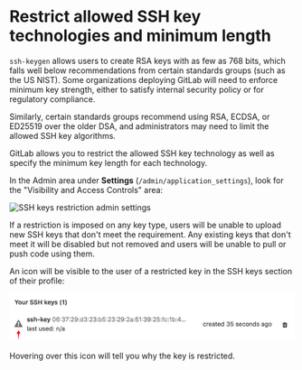 # Restrict allowed SSH key technologies and minimum length

`ssh-keygen` allows users to create RSA keys with as few as 768 bits, which
falls well below recommendations from certain standards groups (such as the US
NIST). Some organizations deploying GitLab will need to enforce minimum key
strength, either to satisfy internal security policy or for regulatory
compliance.

Similarly, certain standards groups recommend using RSA, ECDSA, or ED25519 over
the older DSA, and administrators may need to limit the allowed SSH key
algorithms.

GitLab allows you to restrict the allowed SSH key technology as well as specify
the minimum key length for each technology.

In the Admin area under **Settings** (`/admin/application_settings`), look for
the "Visibility and Access Controls" area:

![SSH keys restriction admin settings](img/ssh_keys_restrictions_settings.png)

If a restriction is imposed on any key type, users will be unable to upload new SSH keys that don't meet the requirement. Any existing keys that don't meet it will be disabled but not removed and users will be unable to pull or push code using them.

An icon will be visible to the user of a restricted key in the SSH keys section of their profile:

![Restricted SSH key icon](img/ssh_keys_restricted_key_icon.png)

Hovering over this icon will tell you why the key is restricted.
